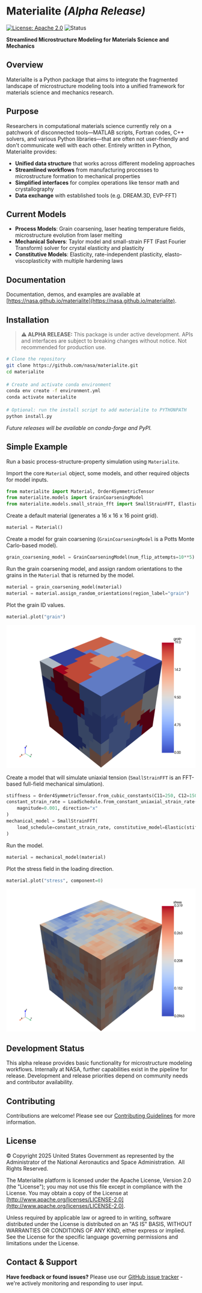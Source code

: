 # Materialite *(Alpha Release)*

[![License: Apache 2.0](https://img.shields.io/badge/License-Apache_2.0-blue.svg)](https://opensource.org/licenses/Apache-2.0)
![Status](https://img.shields.io/badge/status-alpha-red)

**Streamlined Microstructure Modeling for Materials Science and Mechanics**

## Overview

Materialite is a Python package that aims to integrate the fragmented landscape of microstructure modeling tools into a unified framework for materials science and mechanics research.

## Purpose

Researchers in computational materials science currently rely on a patchwork of disconnected tools—MATLAB scripts, Fortran codes, C++ solvers, and various Python libraries—that are often not user-friendly and don't communicate well with each other. Entirely written in Python, Materialite provides:

- **Unified data structure** that works across different modeling approaches
- **Streamlined workflows** from manufacturing processes to microstructure formation to mechanical properties  
- **Simplified interfaces** for complex operations like tensor math and crystallography
- **Data exchange** with established tools (e.g. DREAM.3D, EVP-FFT)

## Current Models

- **Process Models**: Grain coarsening, laser heating temperature fields, microstructure evolution from laser melting
- **Mechanical Solvers**: Taylor model and small-strain FFT (Fast Fourier Transform) solver for crystal elasticity and plasticity
- **Constitutive Models**: Elasticity, rate-independent plasticity, elasto-viscoplasticity with multiple hardening laws

## Documentation

Documentation, demos, and examples are available at [https://nasa.github.io/materialite](https://nasa.github.io/materialite).

## Installation

> **⚠️ ALPHA RELEASE:** This package is under active development. APIs and interfaces are subject to breaking changes without notice. Not recommended for production use.

```bash
# Clone the repository
git clone https://github.com/nasa/materialite.git
cd materialite

# Create and activate conda environment
conda env create -f environment.yml
conda activate materialite

# Optional: run the install script to add materialite to PYTHONPATH
python install.py
```

*Future releases will be available on conda-forge and PyPI.*


## Simple Example

Run a basic process-structure-property simulation using `Materialite`.

Import the core `Material` object, some models, and other required objects for model inputs.

```python
from materialite import Material, Order4SymmetricTensor
from materialite.models import GrainCoarseningModel
from materialite.models.small_strain_fft import SmallStrainFFT, Elastic, LoadSchedule
```

Create a default material (generates a 16 x 16 x 16 point grid).

```python
material = Material()
```

Create a model for grain coarsening (`GrainCoarseningModel` is a Potts Monte Carlo-based model).

```python
grain_coarsening_model = GrainCoarseningModel(num_flip_attempts=10**5)
```

Run the grain coarsening model, and assign random orientations to the grains in the `Material` that is returned by the model.

```python
material = grain_coarsening_model(material)
material = material.assign_random_orientations(region_label="grain")
```

Plot the grain ID values.

```python
material.plot("grain")
```

![png](docs/resources/simple_example_grain.png)

Create a model that will simulate uniaxial tension (`SmallStrainFFT` is an FFT-based full-field mechanical simulation).

```python
stiffness = Order4SymmetricTensor.from_cubic_constants(C11=250, C12=150, C44=120)
constant_strain_rate = LoadSchedule.from_constant_uniaxial_strain_rate(
    magnitude=0.001, direction="x"
)
mechanical_model = SmallStrainFFT(
    load_schedule=constant_strain_rate, constitutive_model=Elastic(stiffness=stiffness)
)
```

Run the model.

```python
material = mechanical_model(material)
```

Plot the stress field in the loading direction.

```python
material.plot("stress", component=0)
```

![png](docs/resources/simple_example_stress_xx.png)

## Development Status

This alpha release provides basic functionality for microstructure modeling workflows. Internally at NASA, further capabilities exist in the pipeline for release. Development and release priorities depend on community needs and contributor availability.

## Contributing

Contributions are welcome! Please see our [Contributing Guidelines](CONTRIBUTING.md) for more information.

## License

&copy; Copyright 2025 United States Government as represented by the Administrator of the National Aeronautics and Space Administration.  All Rights Reserved.

The Materialite platform is licensed under the Apache License, Version 2.0 (the "License"); you may not use this file except in compliance with the License. You may obtain a copy of the License at [http://www.apache.org/licenses/LICENSE-2.0](http://www.apache.org/licenses/LICENSE-2.0).

Unless required by applicable law or agreed to in writing, software distributed under the License is distributed on an "AS IS" BASIS, WITHOUT WARRANTIES OR CONDITIONS OF ANY KIND, either express or implied. See the License for the specific language governing permissions and limitations under the License.

## Contact & Support

**Have feedback or found issues?** Please use our [GitHub issue tracker](https://github.com/nasa/materialite/issues) - we're actively monitoring and responding to user input.